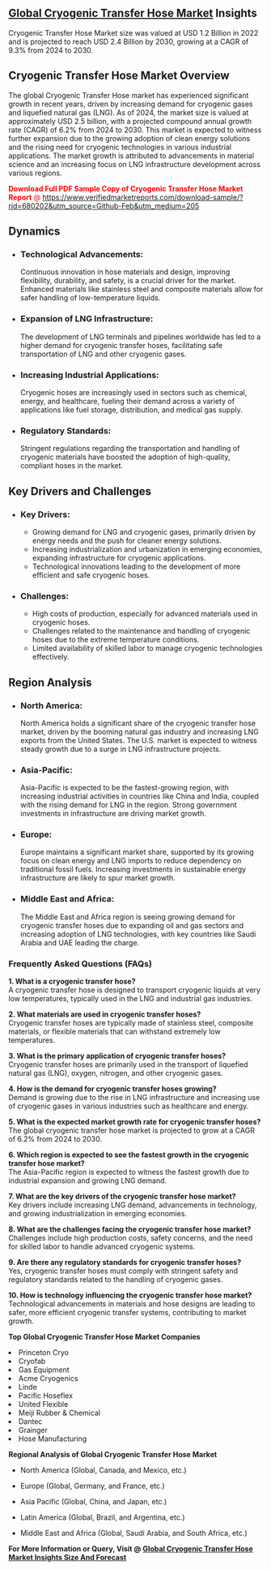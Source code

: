 <h2><a href="https://www.verifiedmarketreports.com/download-sample/?rid=680202&amp;utm_source=Github&amp;utm_medium=205" target="_blank">Global Cryogenic Transfer Hose Market</a> Insights</h2><p>Cryogenic Transfer Hose Market size was valued at USD 1.2 Billion in 2022 and is projected to reach USD 2.4 Billion by 2030, growing at a CAGR of 9.3% from 2024 to 2030.</p><p><h2>Cryogenic Transfer Hose Market Overview</h2> <p>The global Cryogenic Transfer Hose market has experienced significant growth in recent years, driven by increasing demand for cryogenic gases and liquefied natural gas (LNG). As of 2024, the market size is valued at approximately USD 2.5 billion, with a projected compound annual growth rate (CAGR) of 6.2% from 2024 to 2030. This market is expected to witness further expansion due to the growing adoption of clean energy solutions and the rising need for cryogenic technologies in various industrial applications. The market growth is attributed to advancements in material science and an increasing focus on LNG infrastructure development across various regions.</p> <p><p><span class=""><span style="color: #ff0000;"><strong>Download Full PDF Sample Copy of Cryogenic Transfer Hose Market Report</strong> @ </span><a href="https://www.verifiedmarketreports.com/download-sample/?rid=680202&amp;utm_source=Github-Feb&amp;utm_medium=205" target="_blank">https://www.verifiedmarketreports.com/download-sample/?rid=680202&amp;utm_source=Github-Feb&amp;utm_medium=205</a></span></p></p> <h2>Dynamics</h2> <ul> <li><h3>Technological Advancements:</h3> Continuous innovation in hose materials and design, improving flexibility, durability, and safety, is a crucial driver for the market. Enhanced materials like stainless steel and composite materials allow for safer handling of low-temperature liquids.</li> <li><h3>Expansion of LNG Infrastructure:</h3> The development of LNG terminals and pipelines worldwide has led to a higher demand for cryogenic transfer hoses, facilitating safe transportation of LNG and other cryogenic gases.</li> <li><h3>Increasing Industrial Applications:</h3> Cryogenic hoses are increasingly used in sectors such as chemical, energy, and healthcare, fueling their demand across a variety of applications like fuel storage, distribution, and medical gas supply.</li> <li><h3>Regulatory Standards:</h3> Stringent regulations regarding the transportation and handling of cryogenic materials have boosted the adoption of high-quality, compliant hoses in the market.</li> </ul> <h2>Key Drivers and Challenges</h2> <ul> <li><h3>Key Drivers:</h3> <ul> <li>Growing demand for LNG and cryogenic gases, primarily driven by energy needs and the push for cleaner energy solutions.</li> <li>Increasing industrialization and urbanization in emerging economies, expanding infrastructure for cryogenic applications.</li> <li>Technological innovations leading to the development of more efficient and safe cryogenic hoses.</li> </ul> </li> <li><h3>Challenges:</h3> <ul> <li>High costs of production, especially for advanced materials used in cryogenic hoses.</li> <li>Challenges related to the maintenance and handling of cryogenic hoses due to the extreme temperature conditions.</li> <li>Limited availability of skilled labor to manage cryogenic technologies effectively.</li> </ul> </li> </ul> <h2>Region Analysis</h2> <ul> <li><h3>North America:</h3> North America holds a significant share of the cryogenic transfer hose market, driven by the booming natural gas industry and increasing LNG exports from the United States. The U.S. market is expected to witness steady growth due to a surge in LNG infrastructure projects.</li> <li><h3>Asia-Pacific:</h3> Asia-Pacific is expected to be the fastest-growing region, with increasing industrial activities in countries like China and India, coupled with the rising demand for LNG in the region. Strong government investments in infrastructure are driving market growth.</li> <li><h3>Europe:</h3> Europe maintains a significant market share, supported by its growing focus on clean energy and LNG imports to reduce dependency on traditional fossil fuels. Increasing investments in sustainable energy infrastructure are likely to spur market growth.</li> <li><h3>Middle East and Africa:</h3> The Middle East and Africa region is seeing growing demand for cryogenic transfer hoses due to expanding oil and gas sectors and increasing adoption of LNG technologies, with key countries like Saudi Arabia and UAE leading the charge.</li> </ul> <h3>Frequently Asked Questions (FAQs)</h3> <p><b>1. What is a cryogenic transfer hose?</b><br> A cryogenic transfer hose is designed to transport cryogenic liquids at very low temperatures, typically used in the LNG and industrial gas industries.</p> <p><b>2. What materials are used in cryogenic transfer hoses?</b><br> Cryogenic transfer hoses are typically made of stainless steel, composite materials, or flexible materials that can withstand extremely low temperatures.</p> <p><b>3. What is the primary application of cryogenic transfer hoses?</b><br> Cryogenic transfer hoses are primarily used in the transport of liquefied natural gas (LNG), oxygen, nitrogen, and other cryogenic gases.</p> <p><b>4. How is the demand for cryogenic transfer hoses growing?</b><br> Demand is growing due to the rise in LNG infrastructure and increasing use of cryogenic gases in various industries such as healthcare and energy.</p> <p><b>5. What is the expected market growth rate for cryogenic transfer hoses?</b><br> The global cryogenic transfer hose market is projected to grow at a CAGR of 6.2% from 2024 to 2030.</p> <p><b>6. Which region is expected to see the fastest growth in the cryogenic transfer hose market?</b><br> The Asia-Pacific region is expected to witness the fastest growth due to industrial expansion and growing LNG demand.</p> <p><b>7. What are the key drivers of the cryogenic transfer hose market?</b><br> Key drivers include increasing LNG demand, advancements in technology, and growing industrialization in emerging economies.</p> <p><b>8. What are the challenges facing the cryogenic transfer hose market?</b><br> Challenges include high production costs, safety concerns, and the need for skilled labor to handle advanced cryogenic systems.</p> <p><b>9. Are there any regulatory standards for cryogenic transfer hoses?</b><br> Yes, cryogenic transfer hoses must comply with stringent safety and regulatory standards related to the handling of cryogenic gases.</p> <p><b>10. How is technology influencing the cryogenic transfer hose market?</b><br> Technological advancements in materials and hose designs are leading to safer, more efficient cryogenic transfer systems, contributing to market growth.</p> </p><p><strong>Top Global Cryogenic Transfer Hose Market Companies</strong></p><div data-test-id=""><p><li>Princeton Cryo</li><li> Cryofab</li><li> Gas Equipment</li><li> Acme Cryogenics</li><li> Linde</li><li> Pacific Hoseflex</li><li> United Flexible</li><li> Meiji Rubber & Chemical</li><li> Dantec</li><li> Grainger</li><li> Hose Manufacturing</li></p><div><strong>Regional Analysis of&nbsp;Global Cryogenic Transfer Hose Market</strong></div><ul><li dir="ltr"><p dir="ltr">North America&nbsp;(Global, Canada, and Mexico, etc.)</p></li><li dir="ltr"><p dir="ltr">Europe (Global, Germany, and France, etc.)</p></li><li dir="ltr"><p dir="ltr">Asia Pacific&nbsp;(Global, China, and Japan, etc.)</p></li><li dir="ltr"><p dir="ltr">Latin America&nbsp;(Global, Brazil, and Argentina, etc.)</p></li><li dir="ltr">Middle East and Africa&nbsp;(Global, Saudi Arabia, and South Africa, etc.)</li></ul><p><strong>For More Information or Query, Visit @&nbsp;</strong><strong><a href="https://www.verifiedmarketreports.com/product/cryogenic-transfer-hose-market/?utm_source=Github&amp;utm_medium=205" target="_blank">Global Cryogenic Transfer Hose Market Insights Size And Forecast</a></strong></p></div>
